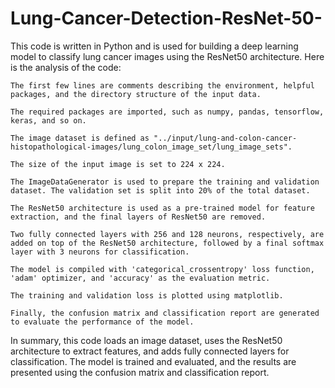 # Lung-Cancer-Detection-ResNet-50-
This code is written in Python and is used for building a deep learning model to classify lung cancer images using the ResNet50 architecture. Here is the analysis of the code:

    The first few lines are comments describing the environment, helpful packages, and the directory structure of the input data.

    The required packages are imported, such as numpy, pandas, tensorflow, keras, and so on.

    The image dataset is defined as "../input/lung-and-colon-cancer-histopathological-images/lung_colon_image_set/lung_image_sets".

    The size of the input image is set to 224 x 224.

    The ImageDataGenerator is used to prepare the training and validation dataset. The validation set is split into 20% of the total dataset.

    The ResNet50 architecture is used as a pre-trained model for feature extraction, and the final layers of ResNet50 are removed.

    Two fully connected layers with 256 and 128 neurons, respectively, are added on top of the ResNet50 architecture, followed by a final softmax layer with 3 neurons for classification.

    The model is compiled with 'categorical_crossentropy' loss function, 'adam' optimizer, and 'accuracy' as the evaluation metric.

    The training and validation loss is plotted using matplotlib. 

    Finally, the confusion matrix and classification report are generated to evaluate the performance of the model.

In summary, this code loads an image dataset, uses the ResNet50 architecture to extract features, and adds fully connected layers for classification. The model is trained and evaluated, and the results are presented using the confusion matrix and classification report.
